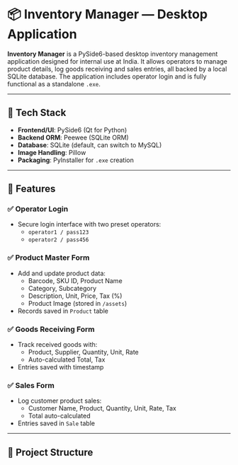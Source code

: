 # 📦 Inventory Manager — Desktop Application

**Inventory Manager** is a PySide6-based desktop inventory management application designed for internal use at India. It allows operators to manage product details, log goods receiving and sales entries, all backed by a local SQLite database. The application includes operator login and is fully functional as a standalone `.exe`.

---

## 🔧 Tech Stack

- **Frontend/UI**: PySide6 (Qt for Python)
- **Backend ORM**: Peewee (SQLite ORM)
- **Database**: SQLite (default, can switch to MySQL)
- **Image Handling**: Pillow
- **Packaging**: PyInstaller for `.exe` creation

---

## 🧩 Features

### ✅ Operator Login
- Secure login interface with two preset operators:
  - `operator1 / pass123`
  - `operator2 / pass456`

### ✅ Product Master Form
- Add and update product data:
  - Barcode, SKU ID, Product Name
  - Category, Subcategory
  - Description, Unit, Price, Tax (%)
  - Product Image (stored in `/assets`)
- Records saved in `Product` table

### ✅ Goods Receiving Form
- Track received goods with:
  - Product, Supplier, Quantity, Unit, Rate
  - Auto-calculated Total, Tax
- Entries saved with timestamp

### ✅ Sales Form
- Log customer product sales:
  - Customer Name, Product, Quantity, Unit, Rate, Tax
  - Total auto-calculated
- Entries saved in `Sale` table

---

## 📁 Project Structure

